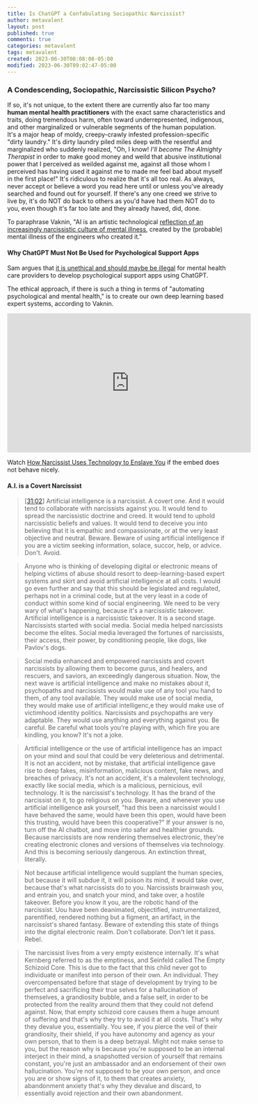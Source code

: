 ```yaml
---
title: Is ChatGPT a Confabulating Sociopathic Narcissist?
author: metavalent
layout: post
published: true
comments: true
categories: metavalent
tags: metavalent
created: 2023-06-30T08:08:08-05:00
modified: 2023-06-30T09:02:47-05:00
---
```


### A Condescending, Sociopathic, Narcissistic Silicon Psycho?

If so, it's not unique, to the extent there are currently also far too many **human mental health practitioners** with the exact same characteristics and traits, doing tremendous harm, often toward underrepresented, indigenous, and other marginalized or vulnerable segments of the human population. It's a major heap of moldy, creepy-crawly infested profession-specific "dirty laundry." It's dirty laundry piled miles deep with the resentful and marginalized who suddenly realized, "Oh, I know! *I'll become The Almighty Therapist* in order to make good money and weild that abusive institutional power that I perceived as weilded against me, against all those whom I perceived has having used it against me to made me feel bad about myself in the first place!" It's ridiculous to realize that it's all too real. As always, never accept or believe a word you read here until or unless you've already searched and found out for yourself. If there's any one creed we strive to live by, it's do NOT do back to others as you'd have had them NOT do to you, even though it's far too late and they already haved, did, done.

To paraphrase Vaknin, "AI is an artistic technological [reflection of an increasingly narcissistic culture of mental illness](https://youtu.be/u_6NVd_QX7o?t=22m22s), created by the (probable) mental illness of the engineers who created it." 

#### Why ChatGPT Must Not Be Used for Psychological Support Apps

Sam argues that [it is unethical and should maybe be illegal](https://youtu.be/u_6NVd_QX7o?t=31m30s) for mental health care providers to develop psychological support apps using ChatGPT. 

The ethical approach, if there is such a thing in terms of "automating psychological and mental health," is to create our own deep learning based expert systems, according to Vaknin.

<iframe id="ytplayer" type="text/html" width="560" height="320"
  src="https://www.youtube.com/embed/u_6NVd_QX7o?autoplay=1"
  frameborder="0"></iframe>
  
Watch [How Narcissist Uses Technology to Enslave You](https://youtu.be/u_6NVd_QX7o) if the embed does not behave nicely.

#### A.I. is a Covert Narcissist


> [[31:02](https://youtu.be/u_6NVd_QX7o?t=31m02s)] Artificial intelligence is a narcissist. A covert one. And it would tend to collaborate with narcissists against you. It would tend to spread the narcissistic doctrine and creed. It would tend to uphold narcissistic beliefs and values. It would tend to deceive you into believing that it is empathic and compassionate, or at the very least objective and neutral. Beware. Beware of using artificial intelligence if you are a victim seeking information, solace, succor, help, or advice. Don't. Avoid.

> Anyone who is thinking of developing digital or electronic means of helping victims of abuse should resort to deep-learning-based expert systems and skirt and avoid artificial intelligence at all costs. I would go even further and say that this should be legislated and regulated, perhaps not in a criminal code, but at the very least in a code of conduct within some kind of social engineering. We need to be very wary of what's happening, because it's a narcissistic takeover. Artificial intelligence is a narcissistic takeover. It is a second stage. Narcissists started with social media. Social media helped narcissists become the elites. Social media leveraged the fortunes of narcissists, their access, their power, by conditioning people, like dogs, like Pavlov's dogs.

> Social media enhanced and empowered narcissists and covert narcissists by allowing them to become gurus, and healers, and rescuers, and saviors, an exceedingly dangerous situation. Now, the next wave is artificial intelligence and make no mistakes about it, psychopaths and narcissists would make use of any tool you hand to them, of any tool available. They would make use of social media, they would make use of artificial intelligenc,e they would make use of victimhood identity politics. Narcissists and psychopaths are very adaptable. They would use anything and everything against you. Be careful. Be careful what tools you're playing with, which fire you are kindling, you know? It's not a joke. 

> Artificial intelligence or the use of artificial intelligence has an impact on your mind and soul that could be very deleterious and detrimental. It is not an accident, not by mistake, that artificial intelligence gave rise to deep fakes, misinformation, malicious content, fake news, and breaches of privacy. It's not an accident, it's a malevolent technology, exactly like social media, which is a malicious, pernicious, evil technology. It is the narcissist's technology. It has the brand of the narcissist on it, to go religious on you. Beware, and whenever you use artificial intelligence ask yourself, "had this been a narcissist would I have behaved the same, would have been this open, would have been this trusting, would have been this cooperative?" If your answer is no, turn off the AI chatbot, and move into safer and healthier grounds. Because narcissists are now rendering themselves electronic, they're creating electronic clones and versions of themselves via technology. And this is becoming seriously dangerous. An extinction threat, literally.

> Not because artificial intelligence would supplant the human species, but because it will subdue it, it will poison its mind, it would take over, because that's what narcissists do to you. Narcissists brainwash you, and entrain you, and snatch your mind, and take over, a hostile takeover. Before you know it you, are the robotic hand of the narcissist. Uou have been deanimated, objectified, instrumentalized, parentified, rendered nothing but a figment, an artifact, in the narcissist's shared fantasy. Beware of extending this state of things into the digital electronic realm. Don't collaborate. Don't let it pass. Rebel.

> The narcissist lives from a very empty existence internally. It's what Kernberg referred to as the emptiness, and Seinfeld called The Empty Schizoid Core. This is due to the fact that this child never got to individuate or manifest into person of their own. An individual. They overcompensated before that stage of development by trying to be perfect and sacrificing their true selves for a hallucination of themselves, a grandiosity bubble, and a false self, in order to be protected from the reality around them that they could not defend against. Now, that empty schizoid core causes them a huge amount of suffering and that's why they try to avoid it at all costs. That's why they devalue you, essentially. You see, if you pierce the veil of their grandiosity, their shield, if you have autonomy and agency as your own person, that to them is a deep betrayal. Might not make sense to you, but the reason why is because you're supposed to be an internal interject in their mind, a snapshotted version of yourself that remains constant, you're just an ambassador and an endorsement of their own hallucination. You're not supposed to be your own person, and once you are or show signs of it, to them that creates anxiety, abandonment anxiety that's why they devalue and discard, to essentially avoid rejection and their own abandonment.
